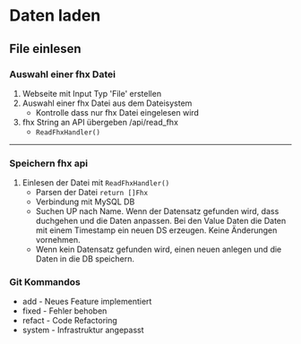 # Daten laden

## File einlesen

### Auswahl einer fhx Datei
1. Webseite mit Input Typ 'File' erstellen
2. Auswahl einer fhx Datei aus dem Dateisystem
    - Kontrolle dass nur fhx Datei eingelesen wird
3. fhx String an API übergeben /api/read_fhx
    - `ReadFhxHandler()`
---
### Speichern fhx api
1. Einlesen der Datei mit `ReadFhxHandler()`
    - Parsen der Datei `return []Fhx`
    - Verbindung mit MySQL DB
    - Suchen UP nach Name. Wenn der Datensatz gefunden wird, dass duchgehen und die Daten anpassen. Bei den Value Daten die Daten mit einem Timestamp ein neuen DS erzeugen. Keine Änderungen vornehmen.
    - Wenn kein Datensatz gefunden wird, einen neuen anlegen und die Daten in die DB speichern.

### Git Kommandos

- add - Neues Feature implementiert
- fixed - Fehler behoben
- refact - Code Refactoring
- system - Infrastruktur angepasst
    
